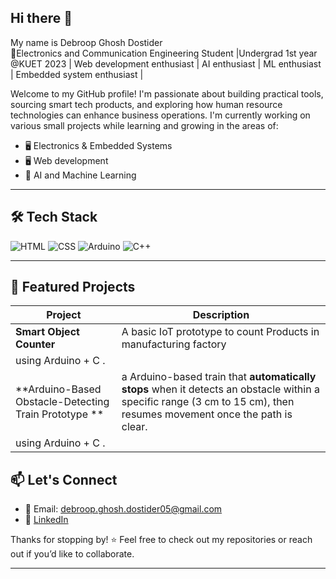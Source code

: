## Hi there 👋
My name is Debroop Ghosh Dostider 
<br>🚀Electronics and Communication Engineering Student |Undergrad 1st year @KUET 2023 | Web development enthusiast | AI enthusiast | ML enthusiast | Embedded system enthusiast |<br>

Welcome to my GitHub profile! I'm passionate about building practical tools, sourcing smart tech products, and exploring how human resource technologies can enhance business operations. I'm currently working on various small projects while learning and growing in the areas of:

- 🖥️ Electronics & Embedded Systems
- 🖥️ Web development
- 🧰 AI and Machine Learning
  

---
## 🛠️ Tech Stack

![HTML](https://img.shields.io/badge/-HTML5-E34F26?style=flat-square&logo=html5&logoColor=white)
![CSS](https://img.shields.io/badge/-CSS3-1572B6?style=flat-square&logo=css3)
![Arduino](https://img.shields.io/badge/-Arduino-00979D?style=flat-square&logo=arduino&logoColor=white)
![C++](https://upload.wikimedia.org/wikipedia/commons/1/18/ISO_C%2B%2B_Logo.svg)

---
## 📌 Featured Projects

| Project | Description |
|--------|-------------|
| **Smart Object Counter** | A basic IoT prototype to count Products in manufacturing factory
using Arduino + C . |
| **Arduino-Based Obstacle-Detecting Train Prototype ** | a Arduino-based train that **automatically stops** when it detects an obstacle within a specific range (3 cm to 15 cm), then resumes movement once the path is clear.
using Arduino + C . |


## 📫 Let's Connect

- 📧 Email: debroop.ghosh.dostider05@gmail.com
- 🔗 [LinkedIn](www.linkedin.com/in/debroop-ghosh-dostider2005)
  

Thanks for stopping by! ⭐ Feel free to check out my repositories or reach out if you’d like to collaborate.



---


